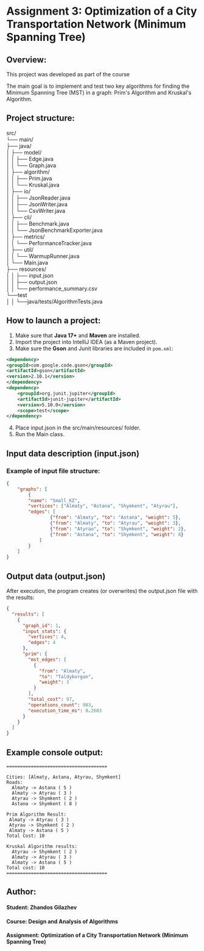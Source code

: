 # **Assignment 3: Optimization of a City Transportation Network (Minimum Spanning Tree)**

## Overview:

This project was developed as part of the course

The main goal is to implement and test two key algorithms for finding the Minimum Spanning Tree (MST) in a graph: Prim's Algorithm and Kruskal's Algorithm.

## Project structure:

src/<br>
└── main/<br>
├── java/<br>
│ ├── model/<br>
│ │ ├── Edge.java<br>
│ │ └── Graph.java<br>
│ ├── algorithm/<br>
│ │ ├── Prim.java<br>
│ │ └── Kruskal.java<br>
│ ├── io/<br>
│ │ ├── JsonReader.java<br>
│ │ ├── JsonWriter.java<br>
│ │ └── CsvWriter.java<br>
│ ├── cli/<br>
│ │ ├── Benchmark.java<br>
│ │ └── JsonBenchmarkExporter.java<br>
│ ├── metrics/<br>
│ │ └── PerformanceTracker.java<br>
│ ├── util/<br>
│ │ └── WarmupRunner.java<br>
│ └── Main.java<br>
├── resources/<br>
│ │ ├── input.json<br>
│ │ ├── output.json<br>
│ │ └── performance_summary.csv<br>
└──test<br>
│ │ └──java/tests/AlgorithmTests.java<br>

## How to launch a project:

1. Make sure that **Java 17+** and **Maven** are installed.
2. Import the project into IntelliJ IDEA (as a Maven project).
3. Make sure the **Gson** and Junit libraries are included in `pom.xml`:
```xml
<dependency>
<groupId>com.google.code.gson</groupId>
<artifactId>gson</artifactId>
<version>2.10.1</version>
</dependency>
<dependency>
    <groupId>org.junit.jupiter</groupId>
    <artifactId>junit-jupiter</artifactId>
    <version>5.10.0</version>
    <scope>test</scope>
</dependency>
```
4. Place input.json in the src/main/resources/ folder.
5. Run the Main class.

## Input data description (input.json)
### Example of input file structure:
```json
{
    "graphs": [
        {
        "name": "Small_KZ",
        "vertices": ["Almaty", "Astana", "Shymkent", "Atyrau"],
        "edges": [
                {"from": "Almaty", "to": "Astana", "weight": 5},
                {"from": "Almaty", "to": "Atyrau", "weight": 3},
                {"from": "Atyrau", "to": "Shymkent", "weight": 2},
                {"from": "Astana", "to": "Shymkent", "weight": 8}
            ]
        }
    ]
}
```
## Output data (output.json)
After execution, the program creates (or overwrites) the output.json file with the results:
```json
{
  "results": [
    {
      "graph_id": 1,
      "input_stats": {
        "vertices": 4,
        "edges": 4
      },
      "prim": {
        "mst_edges": [
          {
            "from": "Almaty",
            "to": "Taldykorgan",
            "weight": 3
          }
        ],
        "total_cost": 97,
        "operations_count": 983,
        "execution_time_ms": 0.2683
      }
    }
  ]
}

```

## Example console output:
```
=====================================

Cities: [Almaty, Astana, Atyrau, Shymkent]
Roads: 
  Almaty -> Astana ( 5 ) 
  Almaty -> Atyrau ( 3 ) 
  Atyrau -> Shymkent ( 2 ) 
  Astana -> Shymkent ( 8 ) 

Prim Algorithm Result: 
 Almaty -> Atyrau ( 3 ) 
 Atyrau -> Shymkent ( 2 ) 
 Almaty -> Astana ( 5 ) 
Total Cost: 10

Kruskal Algorithm results: 
  Atyrau -> Shymkent ( 2 ) 
  Almaty -> Atyrau ( 3 ) 
  Almaty -> Astana ( 5 ) 
Total cost: 10
=====================================
```

## Author:
#### Student: Zhandos Gilazhev
#### Course: Design and Analysis of Algorithms
#### Assignment: Optimization of a City Transportation Network (Minimum Spanning Tree)
